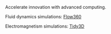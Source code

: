 Accelerate innovation with advanced computing.

Fluid dynamics simulations: [Flow360](https://www.flexcompute.com/flow360/solver/)

Electromagnetism simulations: [Tidy3D](https://www.flexcompute.com/tidy3d/solver/)
